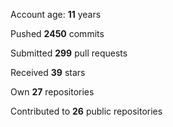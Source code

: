 Account age: **11** years

Pushed **2450** commits

Submitted **299** pull requests

Received **39** stars

Own **27** repositories

Contributed to **26** public repositories
